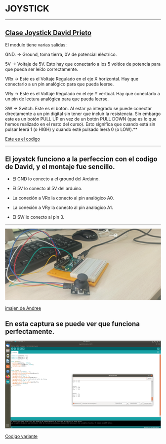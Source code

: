 # JOYSTICK

---
[Clase Joystick David Prieto](https://github.com/d-prieto/arduinoCourse/blob/main/Clase_de_Joystick.md)
---

El modulo tiene varias salidas:

GND. -> Ground, toma tierra, 0V de potencial eléctrico.

5V -> Voltaje de 5V. Esto hay que conectarlo a los 5 voltios de potencia para que pueda ser leído correctamente.

VRx -> Este es el Voltaje Regulado en el eje X horizontal. Hay que conectarlo a un pin analógico para que pueda leerse.

VRy -> Este es el Voltaje Regulado en el eje Y vertical. Hay que conectarlo a un pin de lectura analógica para que pueda leerse.

SW -> Switch. Este es el botón. Al estar ya integrado se puede conectar directamente a un pin digital sin tener que incluir la resistencia. Sin embargo este es un botón PULL UP en vez de un botón PULL DOWN (que es lo que hemos realizado en el resto del curso). Esto significa que cuando está sin pulsar leerá 1 (o HIGH) y cuando esté pulsado leerá 0 (o LOW).**

[Este es el codigo](https://github.com/ANGEY33/Arduino/blob/main/Joystick.ino)

---
El joystck funciono a la perfeccion con el codigo de David, y el montaje fue sencillo.
---
- El GND lo conecto a el ground del Arduino.

- El 5V lo conecto al 5V del arduino.

- La conexión a VRx la conecto al pin analógico A0.

- La conexión a VRy la conecto  al pin analógico A1.

- El SW lo conecto al pin 3.
---

![imajen](https://github.com/Samael696/arduino/raw/main/IMG_20220126_133159.jpg?raw=true)

[imajen de Andree](https://github.com/Samael696/arduino)






En esta captura se puede ver que funciona perfectamente.
---

![imajen](https://github.com/ANGEY33/Arduino/blob/main/Captura%20de%20pantalla%20de%202022-02-02%2009-37-40.png)

[Codigo variante](https://github.com/ANGEY33/Arduino/blob/main/Joystick.ino)

